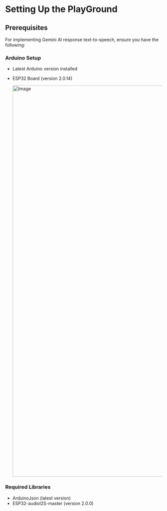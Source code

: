 # Setting Up the PlayGround

## Prerequisites
For implementing Gemini AI response text-to-speech, ensure you have the following:

### Arduino Setup
- Latest Arduino version installed
- ESP32 Board (version 2.0.14)

  <img width="1252" alt="Image" src="https://github.com/user-attachments/assets/23224fb2-f0c8-48f3-a265-40f2bab52ed4" />

### Required Libraries
- ArduinoJson (latest version)
- ESP32-audioI2S-master (version 2.0.0)


